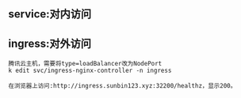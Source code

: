 ## service:对内访问
    

## ingress:对外访问
    腾讯云主机，需要将type=loadBalancer改为NodePort
    k edit svc/ingress-nginx-controller -n ingress

    在浏览器上访问:http://ingress.sunbin123.xyz:32200/healthz，显示200。
